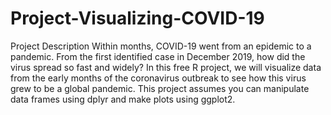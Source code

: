 # Project-Visualizing-COVID-19
Project Description Within months, COVID-19 went from an epidemic to a pandemic. From the first identified case in December 2019, how did the virus spread so fast and widely? In this free R project, we will visualize data from the early months of the coronavirus outbreak to see how this virus grew to be a global pandemic.  This project assumes you can manipulate data frames using dplyr and make plots using ggplot2.

